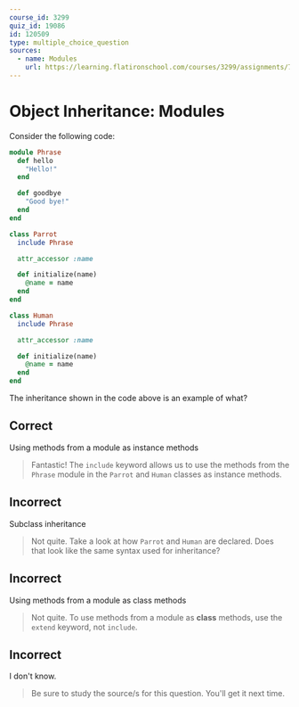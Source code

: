 ```yaml
---
course_id: 3299
quiz_id: 19086
id: 120509
type: multiple_choice_question
sources:
  - name: Modules
    url: https://learning.flatironschool.com/courses/3299/assignments/74058
---
```


# Object Inheritance: Modules

Consider the following code:

```rb
module Phrase
  def hello
    "Hello!"
  end

  def goodbye
    "Good bye!"
  end
end

class Parrot
  include Phrase

  attr_accessor :name

  def initialize(name)
    @name = name
  end
end

class Human
  include Phrase

  attr_accessor :name

  def initialize(name)
    @name = name
  end
end
```

The inheritance shown in the code above is an example of what?

## Correct

Using methods from a module as instance methods

> Fantastic! The `include` keyword allows us to use the methods from the `Phrase`
> module in the `Parrot` and `Human` classes as instance methods.

## Incorrect

Subclass inheritance

> Not quite. Take a look at how `Parrot` and `Human` are declared. Does that look
> like the same syntax used for inheritance?

## Incorrect

Using methods from a module as class methods

> Not quite. To use methods from a module as **class** methods, use the `extend`
> keyword, not `include`.

## Incorrect

I don't know.

> Be sure to study the source/s for this question. You'll get it next time.
